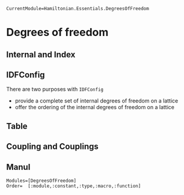 ```@meta
CurrentModule=Hamiltonian.Essentials.DegreesOfFreedom
```

# Degrees of freedom

## Internal and Index

## IDFConfig
There are two purposes with `IDFConfig`
* provide a complete set of internal degrees of freedom on a lattice
* offer the ordering of the internal degrees of freedom on a lattice

## Table

## Coupling and Couplings

## Manul

```@autodocs
Modules=[DegreesOfFreedom]
Order=  [:module,:constant,:type,:macro,:function]
```
